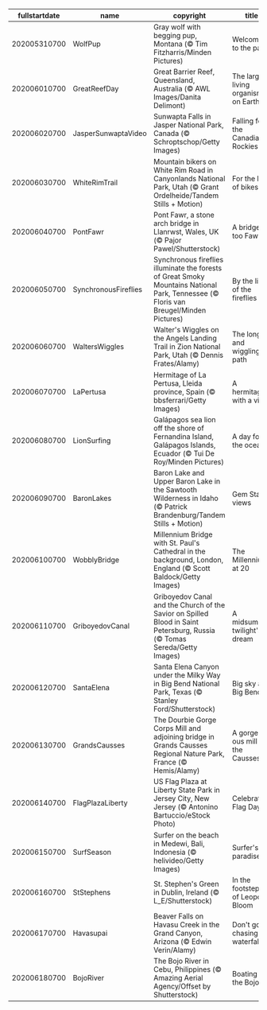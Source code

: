 |fullstartdate|name|copyright|title|image|
|--|--|--|--|--|
202005310700|WolfPup|Gray wolf with begging pup, Montana (© Tim Fitzharris/Minden Pictures)|Welcome to the pack|![](/en-US/2020/06/202005310700WolfPup.jpg)|
202006010700|GreatReefDay|Great Barrier Reef, Queensland, Australia (© AWL Images/Danita Delimont)|The largest living organism on Earth|![](/en-US/2020/06/202006010700GreatReefDay.jpg)|
202006020700|JasperSunwaptaVideo|Sunwapta Falls in Jasper National Park, Canada (© Schroptschop/Getty Images)|Falling for the Canadian Rockies|![](/en-US/2020/06/202006020700JasperSunwaptaVideo.jpg)|
202006030700|WhiteRimTrail|Mountain bikers on White Rim Road in Canyonlands National Park, Utah (© Grant Ordelheide/Tandem Stills + Motion)|For the love of bikes|![](/en-US/2020/06/202006030700WhiteRimTrail.jpg)|
202006040700|PontFawr|Pont Fawr, a stone arch bridge in Llanrwst, Wales, UK (© Pajor Pawel/Shutterstock)|A bridge too Fawr|![](/en-US/2020/06/202006040700PontFawr.jpg)|
202006050700|SynchronousFireflies|Synchronous fireflies illuminate the forests of Great Smoky Mountains National Park, Tennessee (© Floris van Breugel/Minden Pictures)|By the light of the fireflies|![](/en-US/2020/06/202006050700SynchronousFireflies.jpg)|
202006060700|WaltersWiggles|Walter's Wiggles on the Angels Landing Trail in Zion National Park, Utah (© Dennis Frates/Alamy)|The long and wiggling path|![](/en-US/2020/06/202006060700WaltersWiggles.jpg)|
202006070700|LaPertusa|Hermitage of La Pertusa, Lleida province, Spain (© bbsferrari/Getty Images)|A hermitage with a view|![](/en-US/2020/06/202006070700LaPertusa.jpg)|
202006080700|LionSurfing|Galápagos sea lion off the shore of Fernandina Island, Galápagos Islands, Ecuador (© Tui De Roy/Minden Pictures)|A day for the oceans|![](/en-US/2020/06/202006080700LionSurfing.jpg)|
202006090700|BaronLakes|Baron Lake and Upper Baron Lake in the Sawtooth Wilderness in Idaho (© Patrick Brandenburg/Tandem Stills + Motion)|Gem State views|![](/en-US/2020/06/202006090700BaronLakes.jpg)|
202006100700|WobblyBridge|Millennium Bridge with St. Paul's Cathedral in the background, London, England (© Scott Baldock/Getty Images)|The Millennium at 20|![](/en-US/2020/06/202006100700WobblyBridge.jpg)|
202006110700|GriboyedovCanal|Griboyedov Canal and the Church of the Savior on Spilled Blood in Saint Petersburg, Russia (© Tomas Sereda/Getty Images)|A midsummer twilight's dream|![](/en-US/2020/06/202006110700GriboyedovCanal.jpg)|
202006120700|SantaElena|Santa Elena Canyon under the Milky Way in Big Bend National Park, Texas (© Stanley Ford/Shutterstock)|Big sky at Big Bend|![](/en-US/2020/06/202006120700SantaElena.jpg)|
202006130700|GrandsCausses|The Dourbie Gorge Corps Mill and adjoining bridge in Grands Causses Regional Nature Park, France (© Hemis/Alamy)|A gorge-ous mill in the Causses|![](/en-US/2020/06/202006130700GrandsCausses.jpg)|
202006140700|FlagPlazaLiberty|US Flag Plaza at Liberty State Park in Jersey City, New Jersey (© Antonino Bartuccio/eStock Photo)|Celebrating Flag Day|![](/en-US/2020/06/202006140700FlagPlazaLiberty.jpg)|
202006150700|SurfSeason|Surfer on the beach in Medewi, Bali, Indonesia (© helivideo/Getty Images)|Surfer's paradise|![](/en-US/2020/06/202006150700SurfSeason.jpg)|
202006160700|StStephens|St. Stephen's Green in Dublin, Ireland (© L_E/Shutterstock)|In the footsteps of Leopold Bloom|![](/en-US/2020/06/202006160700StStephens.jpg)|
202006170700|Havasupai|Beaver Falls on Havasu Creek in the Grand Canyon, Arizona (© Edwin Verin/Alamy)|Don't go chasing waterfalls|![](/en-US/2020/06/202006170700Havasupai.jpg)|
202006180700|BojoRiver|The Bojo River in Cebu, Philippines (© Amazing Aerial Agency/Offset by Shutterstock)|Boating on the Bojo|![](/en-US/2020/06/202006180700BojoRiver.jpg)|
